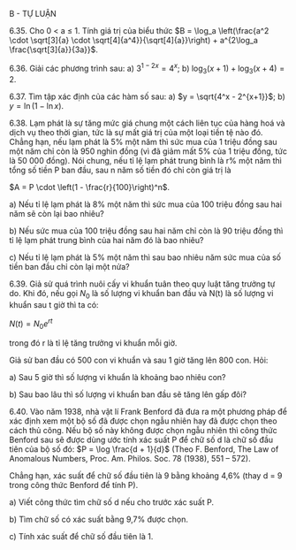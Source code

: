 B - TỰ LUẬN

6.35. Cho 0 < a ≤ 1. Tính giá trị của biểu thức $B = \log_a \left(\frac{a^2 \cdot \sqrt[3]{a} \cdot \sqrt[4]{a^4}}{\sqrt[4]{a}}\right) + a^{2\log_a \frac{\sqrt[3]{a}}{3a}}$.

6.36. Giải các phương trình sau:
a) $3^{1-2x} = 4^x$;
b) $\log_3 (x + 1) + \log_3 (x + 4) = 2$.

6.37. Tìm tập xác định của các hàm số sau:
a) $y = \sqrt{4^x - 2^{x+1}}$;
b) $y = \ln(1 - \ln x)$.

6.38. Lạm phát là sự tăng mức giá chung một cách liên tục của hàng hoá và dịch vụ theo thời gian, tức là sự mất giá trị của một loại tiền tệ nào đó. Chẳng hạn, nếu lạm phát là 5% một năm thì sức mua của 1 triệu đồng sau một năm chỉ còn là 950 nghìn đồng (vì đã giảm mất 5% của 1 triệu đồng, tức là 50 000 đồng). Nói chung, nếu tỉ lệ lạm phát trung bình là r% một năm thì tổng số tiền P ban đầu, sau n năm số tiền đó chỉ còn giá trị là

$A = P \cdot \left(1 - \frac{r}{100}\right)^n$.

a) Nếu tỉ lệ lạm phát là 8% một năm thì sức mua của 100 triệu đồng sau hai năm sẽ còn lại bao nhiêu?

b) Nếu sức mua của 100 triệu đồng sau hai năm chỉ còn là 90 triệu đồng thì tỉ lệ lạm phát trung bình của hai năm đó là bao nhiêu?

c) Nếu tỉ lệ lạm phát là 5% một năm thì sau bao nhiêu năm sức mua của số tiền ban đầu chỉ còn lại một nửa?

6.39. Giả sử quá trình nuôi cấy vi khuẩn tuân theo quy luật tăng trưởng tự do. Khi đó, nếu gọi $N_0$ là số lượng vi khuẩn ban đầu và N(t) là số lượng vi khuẩn sau t giờ thì ta có:

$N(t) = N_0e^{rt}$

trong đó r là tỉ lệ tăng trưởng vi khuẩn mỗi giờ.

Giả sử ban đầu có 500 con vi khuẩn và sau 1 giờ tăng lên 800 con. Hỏi:

a) Sau 5 giờ thì số lượng vi khuẩn là khoảng bao nhiêu con?

b) Sau bao lâu thì số lượng vi khuẩn ban đầu sẽ tăng lên gấp đôi?

6.40. Vào năm 1938, nhà vật lí Frank Benford đã đưa ra một phương pháp để xác định xem một bộ số đã được chọn ngẫu nhiên hay đã được chọn theo cách thủ công. Nếu bộ số này không được chọn ngẫu nhiên thì công thức Benford sau sẽ được dùng ước tính xác suất P để chữ số d là chữ số đầu tiên của bộ số đó: $P = \log \frac{d + 1}{d}$ (Theo F. Benford, The Law of Anomalous Numbers, Proc. Am. Philos. Soc. 78 (1938), 551 – 572).

Chẳng hạn, xác suất để chữ số đầu tiên là 9 bằng khoảng 4,6% (thay d = 9 trong công thức Benford để tính P).

a) Viết công thức tìm chữ số d nếu cho trước xác suất P.

b) Tìm chữ số có xác suất bằng 9,7% được chọn.

c) Tính xác suất để chữ số đầu tiên là 1.